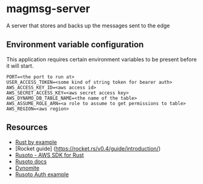 # magmsg-server

A server that stores and backs up the messages sent to the edge

## Environment variable configuration

This application requires certain environment variables to be present before it will start.

```
PORT=<the port to run at>
USER_ACCESS_TOKEN=<some kind of string token for bearer auth>
AWS_ACCESS_KEY_ID=<aws access id>
AWS_SECRET_ACCESS_KEY=<aws secret access key>
AWS_DYNAMO_DB_TABLE_NAME=<the name of the table>
AWS_ASSUME_ROLE_ARN=<a role to assume to get permissions to table>
AWS_REGION=<aws region>
```

## Resources

- [Rust by example](https://doc.rust-lang.org/stable/rust-by-example/index.html)
- [Rocket guide] (https://rocket.rs/v0.4/guide/introduction/)
- [Rusoto - AWS SDK for Rust](https://github.com/rusoto/rusoto)
- [Rusoto docs](https://www.rusoto.org/index.html)
- [Dynomite](https://github.com/softprops/dynomite)
- [Rusoto Auth example](https://github.com/lucdew/rusoto-example)
